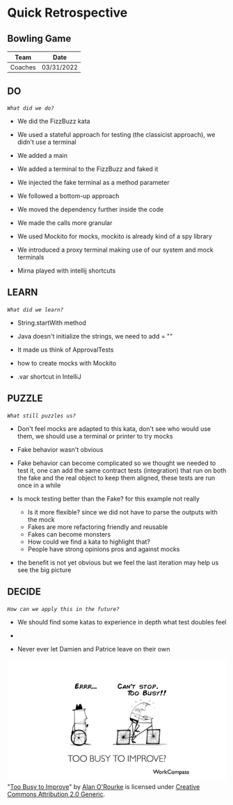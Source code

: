 # Quick Retrospective

## Bowling Game

| Team | Date |
| -- | ---- |
| Coaches| 03/31/2022 |

## DO
_`What did we do?`_

- We did the FizzBuzz kata
- We used a stateful approach for testing (the classicist approach), we didn't use a terminal

- We added a main
- We added a terminal to the FizzBuzz and faked it
- We injected the fake terminal as a method parameter
- We followed a bottom-up approach

- We moved the dependency further inside the code
- We made the calls more granular
- We used Mockito for mocks, mockito is already kind of a spy library

- We introduced a proxy terminal making use of our system and mock terminals
- Mirna played with intellij shortcuts

## LEARN
_`What did we learn?`_

- String.startWith method
- Java doesn't initialize the strings, we need to add = ""
- It made us think of ApprovalTests

- how to create mocks with Mockito
- .var shortcut in IntelliJ

## PUZZLE
_`What still puzzles us?`_

- Don't feel mocks are adapted to this kata, don't see who would use them, we should use a terminal or printer to try mocks
- Fake behavior wasn't obvious
- Fake behavior can become complicated so we thought we needed to test it, one can add the same contract tests (integration) that run on both the fake and the real object to keep them aligned, these tests are run once in a while

- Is mock testing better than the Fake? for this example not really
  - Is it more flexible? since we did not have to parse the outputs with the mock
  - Fakes are more refactoring friendly and reusable
  - Fakes can become monsters
  - How could we find a kata to highlight that?
  - People have strong opinions pros and against mocks

 - the benefit is not yet obvious but we feel the last iteration may help us see the big picture
## DECIDE
_`How can we apply this in the future?`_

- We should find some katas to experience in depth what test doubles feel
-

- Never ever let Damien and Patrice leave on their own

![Retrospective](./images/Retrospective.jpg)<br>
"[Too Busy to Improve](https://commons.wikimedia.org/wiki/File:Too_Busy_To_Improve_-_Performance_Management_-_Square_Wheels.png)" by [Alan O'Rourke](https://www.flickr.com/people/33524159@N00) is licensed under [Creative Commons Attribution 2.0 Generic](https://creativecommons.org/licenses/by/2.0/deed.en).
